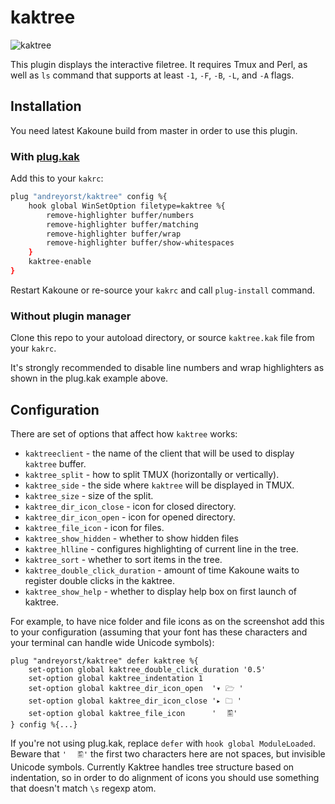 # kaktree

![kaktree](https://user-images.githubusercontent.com/19470159/59667890-2d397780-91c0-11e9-9214-e32b04539e7a.png)

This plugin displays the interactive filetree. It requires Tmux and Perl, as
well as `ls` command that supports at least `-1`, `-F`, `-B`, `-L`, and `-A` flags.

## Installation
You need latest Kakoune build from master in order to use
this plugin.

### With [plug.kak](https://github.com/andreyorst/plug.kak)
Add this to your `kakrc`:

```sh
plug "andreyorst/kaktree" config %{
    hook global WinSetOption filetype=kaktree %{
        remove-highlighter buffer/numbers
        remove-highlighter buffer/matching
        remove-highlighter buffer/wrap
        remove-highlighter buffer/show-whitespaces
    }
    kaktree-enable
}
```

Restart Kakoune or re-source your `kakrc` and call `plug-install` command.

### Without plugin manager
Clone this repo to your autoload directory, or source `kaktree.kak` file from your `kakrc`.

It's strongly recommended to disable line numbers and wrap highlighters as shown
in the plug.kak example above.

## Configuration
There are set of options that affect how `kaktree` works:

- `kaktreeclient` - the name of the client that will be used to display
  `kaktree` buffer.
- `kaktree_split` - how to split TMUX (horizontally or vertically).
- `kaktree_side` - the side where `kaktree` will be displayed in TMUX.
- `kaktree_size` - size of the split.
- `kaktree_dir_icon_close` - icon for closed directory.
- `kaktree_dir_icon_open` - icon for opened directory.
- `kaktree_file_icon` - icon for files.
- `kaktree_show_hidden` - whether to show hidden files
- `kaktree_hlline` - configures highlighting of current line in the tree.
- `kaktree_sort` - whether to sort items in the tree.
- `kaktree_double_click_duration` - amount of time Kakoune waits to register
  double clicks in the kaktree.
- `kaktree_show_help` - whether to display help box on first launch of kaktree.

For example, to have nice folder and file icons as on the screenshot add this to
your configuration (assuming that your font has these characters and your
terminal can handle wide Unicode symbols):

```
plug "andreyorst/kaktree" defer kaktree %{
    set-option global kaktree_double_click_duration '0.5'
    set-option global kaktree_indentation 1
    set-option global kaktree_dir_icon_open  '▾ 🗁 '
    set-option global kaktree_dir_icon_close '▸ 🗀 '
    set-option global kaktree_file_icon      '⠀⠀🖺'
} config %{...}
```

If you're not using plug.kak, replace `defer` with `hook global
ModuleLoaded`. Beware that `'⠀⠀🖺'` the first two characters here are not spaces,
but invisible Unicode symbols. Currently Kaktree handles tree structure based on
indentation, so in order to do alignment of icons you should use something that
doesn't match `\s` regexp atom.
